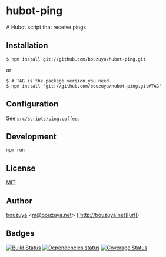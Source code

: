 # hubot-ping

A Hubot script that receive pings.

## Installation

    $ npm install git://github.com/bouzuya/hubot-ping.git

or

    $ # TAG is the package version you need.
    $ npm install 'git://github.com/bouzuya/hubot-ping.git#TAG'

## Configuration

See [`src/scripts/ping.coffee`](src/scripts/ping.coffee).

## Development

`npm run`

## License

[MIT](LICENSE)

## Author

[bouzuya][user] &lt;[m@bouzuya.net][mail]&gt; ([http://bouzuya.net][url])

## Badges

[![Build Status][travis-badge]][travis]
[![Dependencies status][david-dm-badge]][david-dm]
[![Coverage Status][coveralls-badge]][coveralls]

[travis]: https://travis-ci.org/bouzuya/hubot-ping
[travis-badge]: https://travis-ci.org/bouzuya/hubot-ping.svg?branch=master
[david-dm]: https://david-dm.org/bouzuya/hubot-ping
[david-dm-badge]: https://david-dm.org/bouzuya/hubot-ping.png
[coveralls]: https://coveralls.io/r/bouzuya/hubot-ping
[coveralls-badge]: https://img.shields.io/coveralls/bouzuya/hubot-ping.svg
[user]: https://github.com/bouzuya
[mail]: mailto:m@bouzuya.net
[url]: http://bouzuya.net

